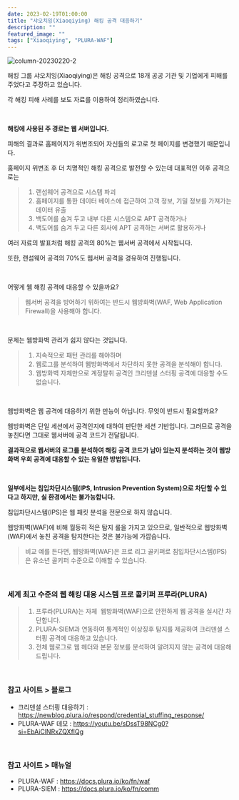 ```yaml
---
date: 2023-02-19T01:00:00
title: "샤오치잉(Xiaoqiying) 해킹 공격 대응하기"
description: ""
featured_image: ""
tags: ["Xiaoqiying", "PLURA-WAF"]
---
```


![column-20230220-2](https://github.com/user-attachments/assets/f745d1bc-f503-4749-8827-9feb5407b156)

해킹 그룹 샤오치잉(Xiaoqiying)은 해킹 공격으로 18개 공공 기관 및 기업에게 피해를 주었다고 주장하고 있습니다.

각 해킹 피해 사례를 보도 자료를 이용하여 정리하였습니다.

<br>

**해킹에 사용된 주 경로는 웹 서버입니다.**

피해의 결과로 홈페이지가 위변조되어 자신들의 로고로 첫 페이지를 변경했기 때문입니다.

홈페이지 위변조 후 더 치명적인 해킹 공격으로 발전할 수 있는데 대표적인 이후 공격으로는

> 1) 랜섬웨어 공격으로 시스템 파괴
> 2) 홈페이지를 통한 데이터 베이스에 접근하여 고객 정보, 기밀 정보를 가져가는 데이터 유출
> 3) 백도어를 숨겨 두고 내부 다른 시스템으로 APT 공격하거나
> 4) 백도어를 숨겨 두고 다른 회사에 APT 공격하는 서버로 활용하거나

여러 자료의 발표처럼 해킹 공격의 80%는 웹서버 공격에서 시작됩니다.

또한, 랜섬웨어 공격의 70%도 웹서버 공격을 경유하여 진행됩니다.

<br>

어떻게 웹 해킹 공격에 대응할 수 있을까요?

> 웹서버 공격을 방어하기 위하여는 반드시 웹방화벽(WAF, Web Application Firewall)을 사용해야 합니다.

<br>

문제는 웹방화벽 관리가 쉽지 않다는 것입니다.

> 1) 지속적으로 패턴 관리를 해야하며
> 2) 웹로그를 분석하여 웹방화벽에서 차단하지 못한 공격을 분석해야 합니다.
> 3) 웹방화벽 자체만으로 계정탈취 공격인 크리덴셜 스터핑 공격에 대응할 수도 없습니다.

<br>

웹방화벽은 웹 공격에 대응하기 위한 만능이 아닙니다. 무엇이 반드시 필요할까요?

웹방화벽은 단일 세션에서 공격인지에 대하여 판단한 세션 기반입니다. 그러므로 공격을 놓친다면 그대로 웹서버에 공격 코드가 전달됩니다.

**결과적으로 웹서버의 로그를 분석하여 해킹 공격 코드가 남아 있는지 분석하는 것이 웹방화벽 우회 공격에 대응할 수 있는 유일한 방법입니다.**

<br>

**일부에서는 침입차단시스템(IPS, Intrusion Prevention System)으로 차단할 수 있다고 하지만, 실 환경에서는 불가능합니다.**

침입차단시스템(IPS)은 웹 패킷 분석을 전문으로 하지 않습니다. 

웹방화벽(WAF)에 비해 월등히 적은 탐지 룰을 가지고 있으므로, 일반적으로 웹방화벽(WAF)에서 놓친 공격을 탐지한다는 것은 불가능에 가깝습니다.

> 비교 예를 든다면, 웹방화벽(WAF)은 프로 리그 골키퍼로 침입차단시스템(IPS)은 유소년 골키퍼 수준으로 이해할 수 있습니다.

<br>

### 세계 최고 수준의 웹 해킹 대응 시스템 프로 콜키퍼 프루라(PLURA)
> 1. 프루라(PLURA)는 자체  웹방화벽(WAF)으로 안전하게 웹 공격을 실시간 차단합니다.
> 2. PLURA-SIEM과 연동하여 통계적인 이상징후 탐지를 제공하여 크리덴셜 스터핑 공격에 대응하고 있습니다.
> 3. 전체 웹로그로 웹 헤더와 본문 정보를 분석하여 알려지지 않는 공격에 대응해 드립니다.

<br>

### 참고 사이트 > 블로그

- 크리덴셜 스터핑 대응하기 : https://newblog.plura.io/respond/credential_stuffing_response/
- PLURA-WAF 데모 : https://youtu.be/sDssT98NCg0?si=EbAiClNRxZQXflQg

<br>

### 참고 사이트 > 매뉴얼

- PLURA-WAF : https://docs.plura.io/ko/fn/waf
- PLURA-SIEM : https://docs.plura.io/ko/fn/comm

